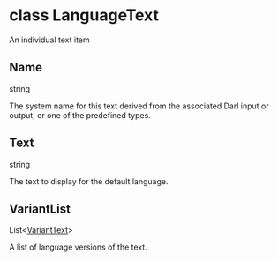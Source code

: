 class LanguageText
===

An individual text item 

## Name
string

The system name for this text derived from the associated Darl input or output, or one of the predefined types.


## Text
string

The text to display for the default language.


## VariantList
List&lt;[VariantText](VariatText)&gt;

A list of language versions of the text.